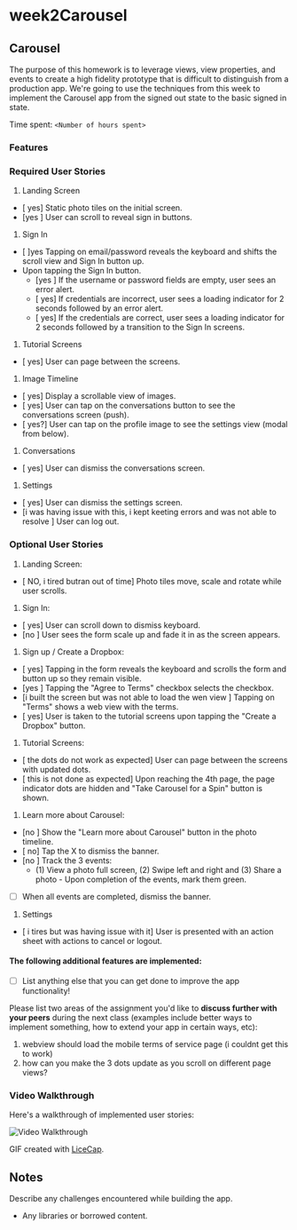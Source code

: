 # week2Carousel

## Carousel

The purpose of this homework is to leverage views, view properties, and events to create a high fidelity prototype that is difficult to distinguish from a production app. We're going to use the techniques from this week to implement the Carousel app from the signed out state to the basic signed in state.

Time spent: `<Number of hours spent>`

### Features

### Required User Stories

1. Landing Screen
  - [ yes] Static photo tiles on the initial screen.
  - [yes ] User can scroll to reveal sign in buttons.
1. Sign In
  - [ ]yes Tapping on email/password reveals the keyboard and shifts the scroll view and Sign In button up.
  - Upon tapping the Sign In button.
     - [yes ] If the username or password fields are empty, user sees an error alert.
     - [ yes] If credentials are incorrect, user sees a loading indicator for 2 seconds followed by an error alert.
     - [ yes] If the credentials are correct, user sees a loading indicator for 2 seconds followed by a transition to the Sign In screens.
1. Tutorial Screens
  - [ yes] User can page between the screens.
1. Image Timeline
  - [ yes] Display a scrollable view of images.
  - [ yes] User can tap on the conversations button to see the conversations screen (push).
  - [ yes?] User can tap on the profile image to see the settings view (modal from below).
1. Conversations
  - [ yes] User can dismiss the conversations screen.
1. Settings
  - [ yes] User can dismiss the settings screen.
  - [i was having issue with this, i kept keeting errors and was not able to resolve ] User can log out.

### Optional User Stories

1. Landing Screen:  
  - [ NO, i tired butran out of time] Photo tiles move, scale and rotate while user scrolls.
1. Sign In:
  - [ yes] User can scroll down to dismiss keyboard.
  - [no ] User sees the form scale up and fade it in as the screen appears.
1. Sign up / Create a Dropbox:
  - [ yes] Tapping in the form reveals the keyboard and scrolls the form and button up so they remain visible.
  - [yes ] Tapping the "Agree to Terms" checkbox selects the checkbox.
  - [i built the screen but was not able to load the wen view ] Tapping on "Terms" shows a web view with the terms.
  - [ yes] User is taken to the tutorial screens upon tapping the "Create a Dropbox" button.
1. Tutorial Screens:
  - [ the dots do not work as expected] User can page between the screens with updated dots.
  - [ this is not done as expected] Upon reaching the 4th page, the page indicator dots are hidden and "Take Carousel for a Spin" button is shown.
1. Learn more about Carousel:
  - [no ] Show the "Learn more about Carousel" button in the photo timeline.
  - [ no] Tap the X to dismiss the banner.
  - [no ] Track the 3 events:
     - (1) View a photo full screen, (2) Swipe left and right and (3) Share a photo  - Upon completion of the events, mark them green.
  - [ ] When all events are completed, dismiss the banner.
1. Settings
  - [ i tires but was having issue with it] User is presented with an action sheet with actions to cancel or logout.


#### The following **additional** features are implemented:

- [ ] List anything else that you can get done to improve the app functionality!

Please list two areas of the assignment you'd like to **discuss further with your peers** during the next class (examples include better ways to implement something, how to extend your app in certain ways, etc):

1. webview should load the mobile terms of service page (i couldnt get this to work)
2. how can you make the 3 dots update as you scroll on different page views? 

### Video Walkthrough 

Here's a walkthrough of implemented user stories:

<img src='http://i.imgur.com/QFXv1qr.gifv
' title='Carouselweek2' width='' alt='Video Walkthrough' />

GIF created with [LiceCap](http://www.cockos.com/licecap/).

## Notes

Describe any challenges encountered while building the app.

* Any libraries or borrowed content.
